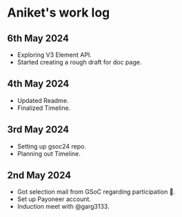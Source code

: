 # Aniket's  work log

## 6th May 2024
- Exploring V3 Element API.
- Started creating a rough draft for doc page.
## 4th May 2024
- Updated Readme.
- Finalized Timeline.

## 3rd May 2024
- Setting up gsoc24 repo.
- Planning out Timeline.

## 2nd May 2024
- Got selection mail from GSoC regarding participation 🥳.
- Set up Payoneer account.
- Induction meet with @garg3133.